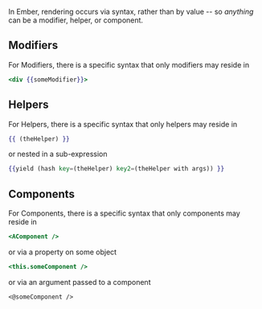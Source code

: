 In Ember, rendering occurs via syntax, rather than by value -- so _anything_ can be a modifier, helper, or component.

## Modifiers

For Modifiers, there is a specific syntax that only modifiers may reside in
```hbs
<div {{someModifier}}>
```

## Helpers

For Helpers, there is a specific syntax that only helpers may reside in
```hbs
{{ (theHelper) }}
```
or nested in a sub-expression
```hbs
{{yield (hash key=(theHelper) key2=(theHelper with args)) }}
```

## Components

For Components, there is a specific syntax that only components may reside in
```hbs
<AComponent />
```
or via a property on some object
```hbs
<this.someComponent />
```
or via an argument passed to a component
```hbs
<@someComponent />
```

